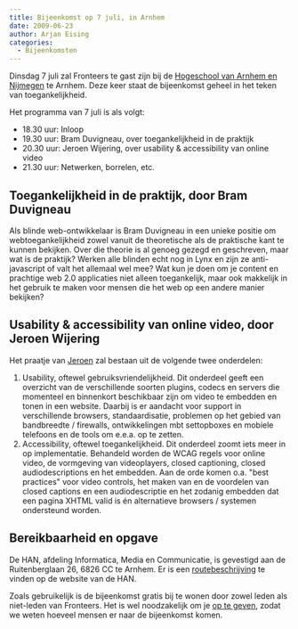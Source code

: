 ```yaml
---
title: Bijeenkomst op 7 juli, in Arnhem
date: 2009-06-23
author: Arjan Eising
categories: 
  - Bijeenkomsten
---
```

Dinsdag 7 juli zal Fronteers te gast zijn bij de [Hogeschool van Arnhem en Nijmegen](http://www.han.nl/) te Arnhem. Deze keer staat de bijeenkomst geheel in het teken van toegankelijkheid.

Het programma van 7 juli is als volgt:

* 18.30 uur: Inloop
* 19.30 uur: Bram Duvigneau, over toegankelijkheid in de praktijk
* 20.30 uur: Jeroen Wijering, over usability & accessibility van online video
* 21.30 uur: Netwerken, borrelen, etc.

## Toegankelijkheid in de praktijk, door Bram Duvigneau

Als blinde web-ontwikkelaar is Bram Duvigneau in een unieke positie om webtoegankelijkheid zowel vanuit de theoretische als de praktische kant te kunnen bekijken. Over die theorie is al genoeg gezegd en geschreven, maar wat is de praktijk? Werken alle blinden echt nog in Lynx en zijn ze anti-javascript of valt het allemaal wel mee? Wat kun je doen om je content en prachtige web 2.0 applicaties niet alleen toegankelijk, maar ook makkelijk in het gebruik te maken voor mensen die het web op een andere manier bekijken?

## Usability & accessibility van online video, door Jeroen Wijering

Het praatje van [Jeroen](http://www.longtailvideo.com/) zal bestaan uit de volgende twee onderdelen:

1. Usability, oftewel gebruiksvriendelijkheid. Dit onderdeel geeft een overzicht van de verschillende soorten plugins, codecs en servers die momenteel en binnenkort beschikbaar zijn om video te embedden en tonen in een website.  Daarbij is er aandacht voor support in verschillende browsers, standaardisatie, problemen op het gebied van bandbreedte / firewalls, ontwikkelingen mbt settopboxes en mobiele telefoons en de tools om e.e.a. op te zetten.
2. Accessibility, oftewel toegankelijkheid. Dit onderdeel zoomt iets meer in op implementatie. Behandeld worden de WCAG regels voor online video, de vormgeving van videoplayers, closed captioning, closed audiodescriptions en het embedden. Aan de orde komen o.a. "best practices" voor video controls, het maken van en de voordelen van closed captions en een audiodescriptie en het zodanig embedden dat een pagina XHTML valid is én alternatieve browsers / systemen ondersteund worden.

## Bereikbaarheid en opgave

De HAN, afdeling Informatica, Media en Communicatie, is gevestigd aan de Ruitenberglaan 26, 6826 CC te Arnhem. Er is een [routebeschrijving](http://www1.han.nl/restyle/route/route_new.xml?map=arnhem&code=12&lang=nl) te vinden op de website van de HAN.

Zoals gebruikelijk is de bijeenkomst gratis bij te wonen door zowel leden als niet-leden van Fronteers. Het is wel noodzakelijk om je [op te geven](/bijeenkomsten/planning/#formulier-1), zodat we weten hoeveel mensen er naar de bijeenkomst komen.
